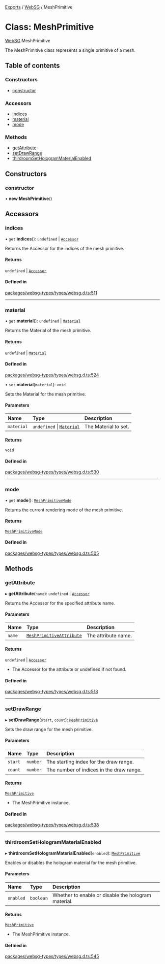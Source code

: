 [Exports](../modules.md) / [WebSG](../modules/websg) / MeshPrimitive

# Class: MeshPrimitive

[WebSG](../modules/WebSG.md).MeshPrimitive

The MeshPrimitive class represents a single primitive of a mesh.

## Table of contents

### Constructors

- [constructor](WebSG.MeshPrimitive.md#constructor)

### Accessors

- [indices](WebSG.MeshPrimitive.md#indices)
- [material](WebSG.MeshPrimitive.md#material)
- [mode](WebSG.MeshPrimitive.md#mode)

### Methods

- [getAttribute](WebSG.MeshPrimitive.md#getattribute)
- [setDrawRange](WebSG.MeshPrimitive.md#setdrawrange)
- [thirdroomSetHologramMaterialEnabled](WebSG.MeshPrimitive.md#thirdroomsethologrammaterialenabled)

## Constructors

### constructor

• **new MeshPrimitive**()

## Accessors

### indices

• `get` **indices**(): `undefined` \| [`Accessor`](WebSG.Accessor.md)

Returns the Accessor for the indices of the mesh primitive.

#### Returns

`undefined` \| [`Accessor`](WebSG.Accessor.md)

#### Defined in

[packages/websg-types/types/websg.d.ts:511](https://github.com/matrix-org/thirdroom/blob/1005fb3d/packages/websg-types/types/websg.d.ts#L511)

---

### material

• `get` **material**(): `undefined` \| [`Material`](WebSG.Material.md)

Returns the Material of the mesh primitive.

#### Returns

`undefined` \| [`Material`](WebSG.Material.md)

#### Defined in

[packages/websg-types/types/websg.d.ts:524](https://github.com/matrix-org/thirdroom/blob/1005fb3d/packages/websg-types/types/websg.d.ts#L524)

• `set` **material**(`material`): `void`

Sets the Material for the mesh primitive.

#### Parameters

| Name       | Type                                           | Description          |
| :--------- | :--------------------------------------------- | :------------------- |
| `material` | `undefined` \| [`Material`](WebSG.Material.md) | The Material to set. |

#### Returns

`void`

#### Defined in

[packages/websg-types/types/websg.d.ts:530](https://github.com/matrix-org/thirdroom/blob/1005fb3d/packages/websg-types/types/websg.d.ts#L530)

---

### mode

• `get` **mode**(): [`MeshPrimitiveMode`](../enums/WebSG.MeshPrimitiveMode.md)

Returns the current rendering mode of the mesh primitive.

#### Returns

[`MeshPrimitiveMode`](../enums/WebSG.MeshPrimitiveMode.md)

#### Defined in

[packages/websg-types/types/websg.d.ts:505](https://github.com/matrix-org/thirdroom/blob/1005fb3d/packages/websg-types/types/websg.d.ts#L505)

## Methods

### getAttribute

▸ **getAttribute**(`name`): `undefined` \| [`Accessor`](WebSG.Accessor.md)

Returns the Accessor for the specified attribute name.

#### Parameters

| Name   | Type                                                                 | Description         |
| :----- | :------------------------------------------------------------------- | :------------------ |
| `name` | [`MeshPrimitiveAttribute`](../enums/WebSG.MeshPrimitiveAttribute.md) | The attribute name. |

#### Returns

`undefined` \| [`Accessor`](WebSG.Accessor.md)

- The Accessor for the attribute or undefined if not found.

#### Defined in

[packages/websg-types/types/websg.d.ts:518](https://github.com/matrix-org/thirdroom/blob/1005fb3d/packages/websg-types/types/websg.d.ts#L518)

---

### setDrawRange

▸ **setDrawRange**(`start`, `count`): [`MeshPrimitive`](WebSG.MeshPrimitive.md)

Sets the draw range for the mesh primitive.

#### Parameters

| Name    | Type     | Description                              |
| :------ | :------- | :--------------------------------------- |
| `start` | `number` | The starting index for the draw range.   |
| `count` | `number` | The number of indices in the draw range. |

#### Returns

[`MeshPrimitive`](WebSG.MeshPrimitive.md)

- The MeshPrimitive instance.

#### Defined in

[packages/websg-types/types/websg.d.ts:538](https://github.com/matrix-org/thirdroom/blob/1005fb3d/packages/websg-types/types/websg.d.ts#L538)

---

### thirdroomSetHologramMaterialEnabled

▸ **thirdroomSetHologramMaterialEnabled**(`enabled`): [`MeshPrimitive`](WebSG.MeshPrimitive.md)

Enables or disables the hologram material for the mesh primitive.

#### Parameters

| Name      | Type      | Description                                         |
| :-------- | :-------- | :-------------------------------------------------- |
| `enabled` | `boolean` | Whether to enable or disable the hologram material. |

#### Returns

[`MeshPrimitive`](WebSG.MeshPrimitive.md)

- The MeshPrimitive instance.

#### Defined in

[packages/websg-types/types/websg.d.ts:545](https://github.com/matrix-org/thirdroom/blob/1005fb3d/packages/websg-types/types/websg.d.ts#L545)
